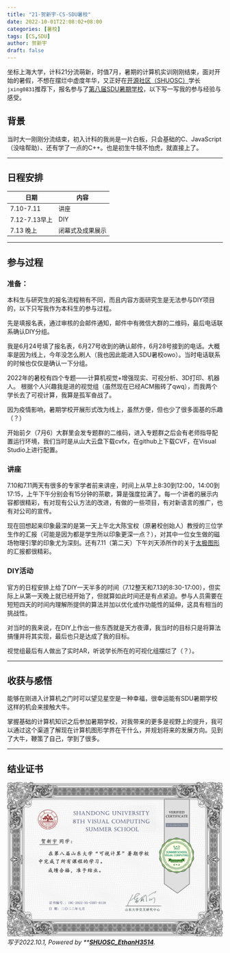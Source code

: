 ```yaml
---
title: "21-贺新宇-CS-SDU暑校"
date: 2022-10-01T22:08:02+08:00
categories: [暑校]
tags: [CS,SDU]
author: 贺新宇
draft: false
---
```


坐标上海大学，计科21分流萌新，时值7月，暑期的计算机实训刚刚结束，面对开始的暑假，不想在摆烂中虚度年华，又正好在[开源社区（SHUOSC）](https://github.com/shuosc)学长`jxing0831`推荐下，报名参与了[第八届SDU暑期学校](http://irc.cs.sdu.edu.cn/2022-summer-school/index.html#date)，以下写一写我的参与经验与感受。
## 背景
当时大一刚刚分流结束，初入计科的我尚是一片白板，只会基础的C、JavaScript（没啥帮助）、还有学了一点的C++。也是初生牛犊不怕虎，就直接上了。

---

## 日程安排
| 日期 | 内容 |
| --- | --- |
| 7.10-7.11 | 讲座 |
| 7.12-7.13早上 | DIY |
| 7.13 晚上 | 闭幕式及成果展示 |


---

## 参与过程
### 准备：
本科生与研究生的报名流程稍有不同，而且内容方面研究生是无法参与DIY项目的，以下只写我作为本科生的参与过程。

先是填报名表，通过审核的会邮件通知，邮件中有微信大群的二维码，最后电话联系确认DIY分组。

我是6月24号填了报名表，6月27号收到的确认邮件，6月28号接到的电话。大概率是因为线上，今年没怎么刷人（我也因此能进入SDU暑校owo）。当时电话联系的时候也仅仅是确认一下分组。

2022年的暑校有四个专题——计算机视觉+增强现实、可视分析、3D打印、机器人。
根据个人兴趣我是进的视觉组（虽然现在已经ACM搬砖了qwq），而我两个学长去了可视计算，我算是孤军奋战了。

因为疫情影响，暑期学校开展形式改为线上，虽然方便，但也少了很多面基的乐趣（？）

开始前夕（7月6）大群里会发专题群的二维码，进入专题群之后会有老师指导配置运行环境，我们当时是从山大云盘下载cvfx，在github上下载CVF，在Visual Studio上进行配置。

### 讲座
7.10和7.11两天有很多的专家学者前来讲座，时间上从早上8:30到12:00，14:00到17:15，上午下午分别会有15分钟的茶歇，算是强度拉满了。每一个讲者的展示内容都很精彩，有对现有公认方法的改进，有做的一些项目，有对新语言的推广，也有对公司的宣传。

现在回想起来印象最深的是第一天上午北大陈宝权（原暑校创始人）教授的三位学生作的汇报（可能是因为都是学生所以印象更深一点？），对其中一位女生做的磁场物理引擎的印象尤为深刻。还有7.11（第二天）下午刘天添所作的关于[太极图形](https://taichi-graphics.com/)的汇报都很精彩。

### DIY活动
官方的日程安排上给了DIY一天半多的时间（7.12整天和7.13的8:30-17:00），但实际上从第一天晚上就已经开始了，但就算如此时间还是有点紧迫。参与人员需要在短短四天的时间内理解所提供的算法并加以优化或作功能性的延伸，这具有相当的挑战性。

对当时的我来说，在DIY上作出一些东西就是天方夜谭，我当时的目标只是将算法搞懂并将其实现，最后也只是达成了我的目标。

视觉组最后有人做出了实时AR，听说学长所在的可视化组摆烂了（？）。

---

## 收获与感悟
能够在刚进入计算机之门时可以望见星空是一种幸福，很幸运能有SDU暑期学校这样的机会来接触大牛。

掌握基础的计算机知识之后参加暑期学校，对我带来的更多是视野上的提升，我可以通过这个渠道了解现在计算机图形学界在干什么，并规划将来的发展方向。见到了大牛，鞭策了自己，学到了很多。

---

## 结业证书
![21-贺新宇-CS-SDU暑期学校毕业证书](https://github.com/EthanH3514/photo_save/blob/main/SDU%E6%9A%91%E6%9C%9F%E5%AD%A6%E6%A0%A1%E8%AF%81%E4%B9%A6.png?raw=true)
_写于2022.10.1, Powered by **_[_**SHUOSC_EthanH3514**_](https://github.com/EthanH3514)_._
